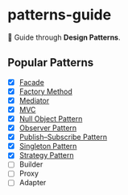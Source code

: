 # patterns-guide

📘 Guide through **Design Patterns**.

## Popular Patterns

* [x] [Facade](/tree/master/demo/facade)
* [x] [Factory Method](/tree/master/demo/facade)
* [x] [Mediator](/tree/master/demo/facade)
* [x] [MVC](/tree/master/demo/facade)
* [x] [Null Object Pattern](/tree/master/demo/facade)
* [x] [Observer Pattern](/tree/master/demo/facade)
* [x] [Publish–Subscribe Pattern](/tree/master/demo/facade)
* [x] [Singleton Pattern](/tree/master/demo/facade)
* [x] [Strategy Pattern](/tree/master/demo/facade)
* [ ] Builder
* [ ] Proxy
* [ ] Adapter
